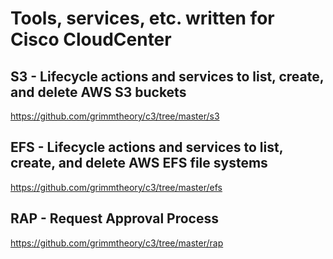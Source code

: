 # Tools, services, etc. written for Cisco CloudCenter

## S3 - Lifecycle actions and services to list, create, and delete AWS S3 buckets
https://github.com/grimmtheory/c3/tree/master/s3

## EFS - Lifecycle actions and services to list, create, and delete AWS EFS file systems
https://github.com/grimmtheory/c3/tree/master/efs

## RAP - Request Approval Process
https://github.com/grimmtheory/c3/tree/master/rap

